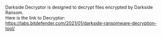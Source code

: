 Darkside Decryptor is designed to decrypt files encrypted by Darkside Ransom.\
Here is the link to Decryptor:\
https://labs.bitdefender.com/2021/01/darkside-ransomware-decryption-tool/
